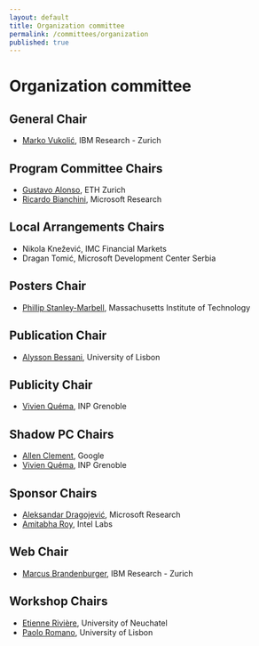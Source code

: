 ```yaml
---
layout: default
title: Organization committee
permalink: /committees/organization
published: true
---
```

# Organization committee

## General Chair
* [Marko Vukolić](http://vukolic.com/), IBM Research - Zurich

## Program Committee Chairs
* [Gustavo Alonso](http://people.inf.ethz.ch/alonso/), ETH Zurich
* [Ricardo Bianchini](http://www.cs.rutgers.edu/~ricardob/), Microsoft Research

<!-- alphabetical order -->

## Local Arrangements Chairs
* Nikola Knežević, IMC Financial Markets
* Dragan Tomić, Microsoft Development Center Serbia

## Posters Chair
* [Phillip Stanley-Marbell](http://www.phillipstanleymarbell.org/), Massachusetts Institute of Technology

## Publication Chair
* [Alysson Bessani](http://www.di.fc.ul.pt/~bessani/), University of Lisbon

## Publicity Chair
* [Vivien Quéma](http://lig-membres.imag.fr/quema/), INP Grenoble

## Shadow PC Chairs
* [Allen Clement](http://www.mpi-sws.org/~aclement/), Google
* [Vivien Quéma](http://lig-membres.imag.fr/quema/), INP Grenoble

## Sponsor Chairs
* [Aleksandar Dragojević](http://research.microsoft.com/en-us/people/alekd/), Microsoft Research 
* [Amitabha Roy](https://sites.google.com/site/amitabharoy/), Intel Labs

## Web Chair
* [Marcus Brandenburger](http://researcher.watson.ibm.com/researcher/view.php?person=zurich-BUR), IBM Research - Zurich

## Workshop Chairs
* [Etienne Rivière](http://members.unine.ch/etienne.riviere/), University of Neuchatel
* [Paolo Romano](http://www.gsd.inesc-id.pt/~romanop/), University of Lisbon